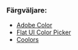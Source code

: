 ### Färgväljare:

* [Adobe Color](https://color.adobe.com)
* [Flat UI Color Picker](http://www.flatuicolorpicker.com/)
* [Coolors](https://coolors.co/)
